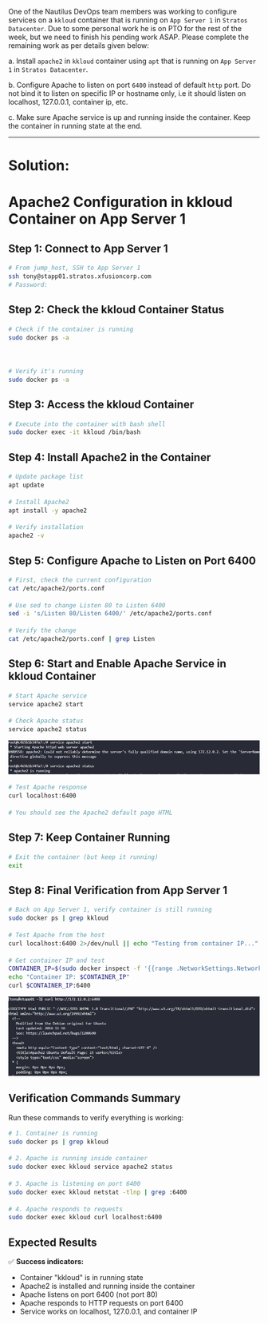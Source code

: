 One of the Nautilus DevOps team members was working to configure services on a `kkloud` container that is running on `App Server 1` in `Stratos Datacenter`. Due to some personal work he is on PTO for the rest of the week, but we need to finish his pending work ASAP. Please complete the remaining work as per details given below:

a. Install `apache2` in `kkloud` container using `apt` that is running on `App Server 1` in `Stratos Datacenter`.  

b. Configure Apache to listen on port `6400` instead of default `http` port. Do not bind it to listen on specific IP or hostname only, i.e it should listen on localhost, 127.0.0.1, container ip, etc.  

c. Make sure Apache service is up and running inside the container. Keep the container in running state at the end.


---

# Solution: 
# Apache2 Configuration in kkloud Container on App Server 1



## Step 1: Connect to App Server 1

```bash
# From jump_host, SSH to App Server 1
ssh tony@stapp01.stratos.xfusioncorp.com
# Password: 
```

## Step 2: Check the kkloud Container Status

```bash
# Check if the container is running
sudo docker ps -a



# Verify it's running
sudo docker ps -a
```

## Step 3: Access the kkloud Container

```bash
# Execute into the container with bash shell
sudo docker exec -it kkloud /bin/bash
```

## Step 4: Install Apache2 in the Container

```bash
# Update package list
apt update

# Install Apache2
apt install -y apache2

# Verify installation
apache2 -v
```

## Step 5: Configure Apache to Listen on Port 6400

```bash
# First, check the current configuration
cat /etc/apache2/ports.conf

# Use sed to change Listen 80 to Listen 6400
sed -i 's/Listen 80/Listen 6400/' /etc/apache2/ports.conf

# Verify the change
cat /etc/apache2/ports.conf | grep Listen
```

##

## Step 6: Start and Enable Apache Service in kkloud Container

```bash
# Start Apache service
service apache2 start

# Check Apache status
service apache2 status
```
![alt text](image-1.png)

```bash
# Test Apache response
curl localhost:6400

# You should see the Apache2 default page HTML
```

## Step 7: Keep Container Running

```bash
# Exit the container (but keep it running)
exit
```

## Step 8: Final Verification from App Server 1

```bash
# Back on App Server 1, verify container is still running
sudo docker ps | grep kkloud

# Test Apache from the host
curl localhost:6400 2>/dev/null || echo "Testing from container IP..."

# Get container IP and test
CONTAINER_IP=$(sudo docker inspect -f '{{range .NetworkSettings.Networks}}{{.IPAddress}}{{end}}' kkloud)
echo "Container IP: $CONTAINER_IP"
curl $CONTAINER_IP:6400
```
![alt text](image.png)
## Verification Commands Summary

Run these commands to verify everything is working:

```bash
# 1. Container is running
sudo docker ps | grep kkloud

# 2. Apache is running inside container
sudo docker exec kkloud service apache2 status

# 3. Apache is listening on port 6400
sudo docker exec kkloud netstat -tlnp | grep :6400

# 4. Apache responds to requests
sudo docker exec kkloud curl localhost:6400
```


## Expected Results

✅ **Success indicators:**

- Container "kkloud" is in running state
- Apache2 is installed and running inside the container
- Apache listens on port 6400 (not port 80)
- Apache responds to HTTP requests on port 6400
- Service works on localhost, 127.0.0.1, and container IP